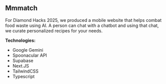 ## Mmmatch
<p>For Diamond Hacks 2025, we produced a mobile website that helps combat food waste using AI. A person can chat with a chatbot and using that chat, we curate personalized recipes for your needs.</p>

**Technologies:**
* Google Gemini
* Spoonacular API
* Supabase
* Next.JS
* TailwindCSS
* Typescript
